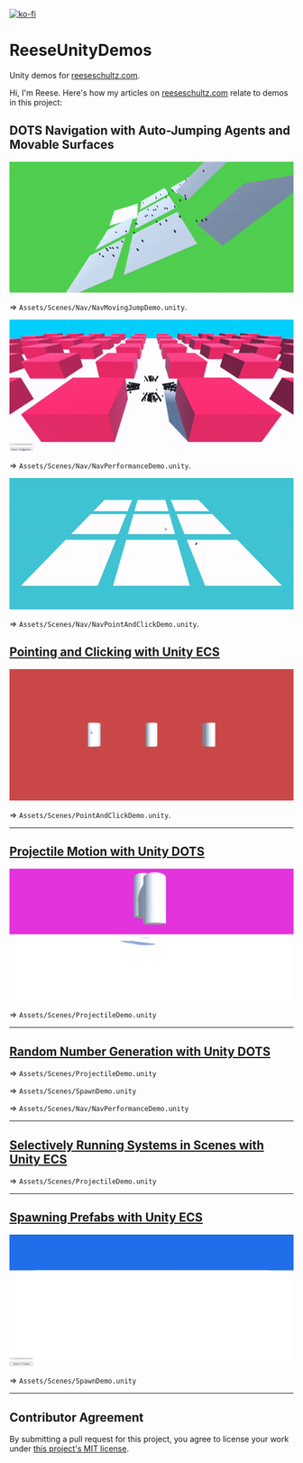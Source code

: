 [![ko-fi](https://www.ko-fi.com/img/githubbutton_sm.svg)](https://ko-fi.com/E1E31D3V7)

# ReeseUnityDemos

Unity demos for [reeseschultz.com](https://reeseschultz.com).

Hi, I'm Reese. Here's how my articles on [reeseschultz.com](https://reeseschultz.com) relate to demos in this project:

## DOTS Navigation with Auto-Jumping Agents and Movable Surfaces

![](/Gifs/nav-moving-jump-demo.gif)

⇒ `Assets/Scenes/Nav/NavMovingJumpDemo.unity`.

![](/Gifs/nav-performance-demo.gif)

⇒ `Assets/Scenes/Nav/NavPerformanceDemo.unity`.

![](/Gifs/nav-point-and-click-demo.gif)

⇒ `Assets/Scenes/Nav/NavPointAndClickDemo.unity`.

## [Pointing and Clicking with Unity ECS](https://reeseschultz.com/pointing-and-clicking-with-unity-ecs/)


![Video of changing prefab colors with Unity ECS.](/Gifs/point-and-click-demo.gif)

⇒ `Assets/Scenes/PointAndClickDemo.unity`.

---

## [Projectile Motion with Unity DOTS](https://reeseschultz.com/projectile-motion-with-unity-dots/)


![Video of projectile motion demonstration with Unity DOTS.](/Gifs/projectile-demo.gif)

⇒ `Assets/Scenes/ProjectileDemo.unity`

---

## [Random Number Generation with Unity DOTS](https://reeseschultz.com/random-number-generation-with-unity-dots)

⇒ `Assets/Scenes/ProjectileDemo.unity`

⇒ `Assets/Scenes/SpawnDemo.unity`

⇒ `Assets/Scenes/Nav/NavPerformanceDemo.unity`

---

## [Selectively Running Systems in Scenes with Unity ECS](https://reeseschultz.com/selectively-running-systems-in-scenes-with-unity-ecs)

⇒ `Assets/Scenes/ProjectileDemo.unity`

---

## [Spawning Prefabs with Unity ECS](https://reeseschultz.com/spawning-prefabs-with-unity-ecs/)

![Video of spawning prefabs with Unity ECS.](/Gifs/spawn-demo.gif)

⇒ `Assets/Scenes/SpawnDemo.unity`

---

## Contributor Agreement

By submitting a pull request for this project, you agree to license your work under [this project's MIT license](https://github.com/reeseschultz/ReeseUnityDemos/blob/master/LICENSE).
